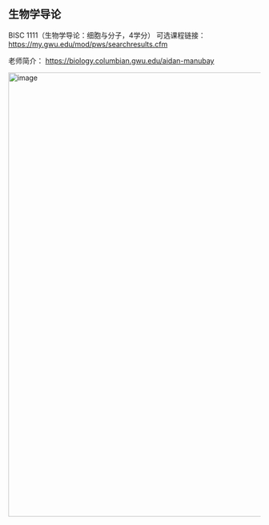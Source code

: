 ## 生物学导论
BISC 1111（生物学导论：细胞与分子，4学分）
可选课程链接：  
https://my.gwu.edu/mod/pws/searchresults.cfm  
  
老师简介：
https://biology.columbian.gwu.edu/aidan-manubay  

<img width="700" height="888" alt="image" src="https://github.com/user-attachments/assets/47210474-ce49-4339-8245-4209fb2224da" />   
